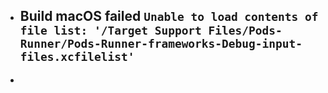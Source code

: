 - Build macOS failed
  `Unable to load contents of file list: '/Target Support Files/Pods-Runner/Pods-Runner-frameworks-Debug-input-files.xcfilelist'`
	-
-
